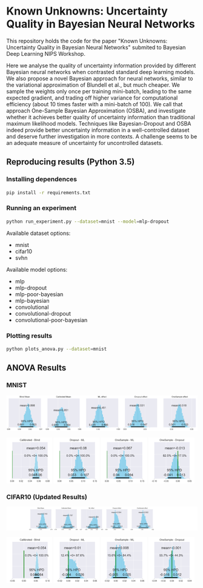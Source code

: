 # Known Unknowns: Uncertainty Quality in Bayesian Neural Networks

This repository holds the code for the paper "Known Unknowns: Uncertainty Quality in Bayesian Neural Networks" submited to Bayesian Deep Learning NIPS Workshop.

Here we analyse the quality of uncertainty information provided by different Bayesian neural networks when contrasted standard deep learning models. We also propose a novel Bayesian approach for neural networks, similar to the variational approximation of Blundell et al., but much cheaper. We sample the weights only once per training mini-batch, leading to the same expected gradient, and trading off higher variance for computational efficiency (about 10 times faster with a mini-batch of 100). We call that approach One-Sample Bayesian Approximation (OSBA), and investigate whether it achieves better quality of uncertainty information than traditional maximum likelihood models. Techniques like Bayesian-Dropout and OSBA indeed provide better uncertainty information in a well-controlled dataset and deserve further investigation in more contexts. A challenge seems to be an adequate measure of uncertainty for uncontrolled datasets.

## Reproducing results (Python 3.5)

### Installing dependences
```bash
pip install -r requirements.txt
```

### Running an experiment

```bash
python run_experiment.py --dataset=mnist --model=mlp-dropout
```

Available dataset options:
* mnist
* cifar10
* svhn

Available model options:
* mlp
* mlp-dropout
* mlp-poor-bayesian
* mlp-bayesian
* convolutional
* convolutional-dropout
* convolutional-poor-bayesian


### Plotting results

```bash
python plots_anova.py --dataset=mnist
```

## ANOVA Results

### MNIST

![Effects](mnist_results/images/effects.png "Effects")

<img src="mnist_results/images/diff_iou_io.png" alt="Dropout - ML" width="24%"/>
<img src="mnist_results/images/diff_drop_ml.png" alt="Dropout - ML" width="24%"/>
<img src="mnist_results/images/diff_os_ml.png" alt="Dropout - ML" width="24%"/>
<img src="mnist_results/images/diff_os_drop.png" alt="Dropout - ML" width="24%"/>

### CIFAR10 (Updated Results)

![Effects](cifar10_results/images/effects.png "Effects")

<img src="cifar10_results/images/diff_iou_io.png" alt="Dropout - ML" width="24%"/>
<img src="cifar10_results/images/diff_drop_ml.png" alt="Dropout - ML" width="24%"/>
<img src="cifar10_results/images/diff_os_ml.png" alt="Dropout - ML" width="24%"/>
<img src="cifar10_results/images/diff_os_drop.png" alt="Dropout - ML" width="24%"/>
